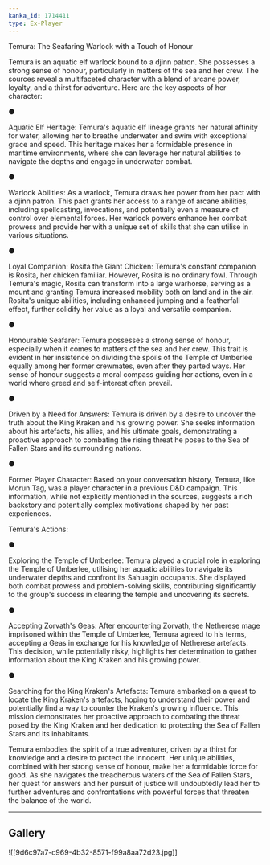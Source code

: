 ```yaml
---
kanka_id: 1714411
type: Ex-Player
---
```


Temura: The Seafaring Warlock with a Touch of Honour

Temura is an aquatic elf warlock bound to a djinn patron. She possesses a strong sense of honour, particularly in matters of the sea and her crew. The sources reveal a multifaceted character with a blend of arcane power, loyalty, and a thirst for adventure. Here are the key aspects of her character:

●

Aquatic Elf Heritage: Temura's aquatic elf lineage grants her natural affinity for water, allowing her to breathe underwater and swim with exceptional grace and speed. This heritage makes her a formidable presence in maritime environments, where she can leverage her natural abilities to navigate the depths and engage in underwater combat.

●

Warlock Abilities: As a warlock, Temura draws her power from her pact with a djinn patron. This pact grants her access to a range of arcane abilities, including spellcasting, invocations, and potentially even a measure of control over elemental forces. Her warlock powers enhance her combat prowess and provide her with a unique set of skills that she can utilise in various situations.

●

Loyal Companion: Rosita the Giant Chicken: Temura's constant companion is Rosita, her chicken familiar. However, Rosita is no ordinary fowl. Through Temura's magic, Rosita can transform into a large warhorse, serving as a mount and granting Temura increased mobility both on land and in the air. Rosita's unique abilities, including enhanced jumping and a featherfall effect, further solidify her value as a loyal and versatile companion.

●

Honourable Seafarer: Temura possesses a strong sense of honour, especially when it comes to matters of the sea and her crew. This trait is evident in her insistence on dividing the spoils of the Temple of Umberlee equally among her former crewmates, even after they parted ways. Her sense of honour suggests a moral compass guiding her actions, even in a world where greed and self-interest often prevail.

●

Driven by a Need for Answers: Temura is driven by a desire to uncover the truth about the King Kraken and his growing power. She seeks information about his artefacts, his allies, and his ultimate goals, demonstrating a proactive approach to combating the rising threat he poses to the Sea of Fallen Stars and its surrounding nations.

●

Former Player Character: Based on your conversation history, Temura, like Morun Tag, was a player character in a previous D&D campaign. This information, while not explicitly mentioned in the sources, suggests a rich backstory and potentially complex motivations shaped by her past experiences.

Temura's Actions:

●

Exploring the Temple of Umberlee: Temura played a crucial role in exploring the Temple of Umberlee, utilising her aquatic abilities to navigate its underwater depths and confront its Sahuagin occupants. She displayed both combat prowess and problem-solving skills, contributing significantly to the group's success in clearing the temple and uncovering its secrets.

●

Accepting Zorvath's Geas: After encountering Zorvath, the Netherese mage imprisoned within the Temple of Umberlee, Temura agreed to his terms, accepting a Geas in exchange for his knowledge of Netherese artefacts. This decision, while potentially risky, highlights her determination to gather information about the King Kraken and his growing power.

●

Searching for the King Kraken's Artefacts: Temura embarked on a quest to locate the King Kraken's artefacts, hoping to understand their power and potentially find a way to counter the Kraken's growing influence. This mission demonstrates her proactive approach to combating the threat posed by the King Kraken and her dedication to protecting the Sea of Fallen Stars and its inhabitants.

Temura embodies the spirit of a true adventurer, driven by a thirst for knowledge and a desire to protect the innocent. Her unique abilities, combined with her strong sense of honour, make her a formidable force for good. As she navigates the treacherous waters of the Sea of Fallen Stars, her quest for answers and her pursuit of justice will undoubtedly lead her to further adventures and confrontations with powerful forces that threaten the balance of the world.

***
## Gallery
![[9d6c97a7-c969-4b32-8571-f99a8aa72d23.jpg]]